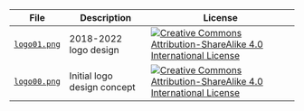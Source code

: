 | File | Description | License |
| --- | --- | --- |
| [`logo01.png`](./logo01.png) | 2018-2022 logo design | [![Creative Commons Attribution-ShareAlike 4.0 International License](https://i.creativecommons.org/l/by-sa/4.0/88x31.png)](http://creativecommons.org/licenses/by-sa/4.0/) |
| [`logo00.png`](./logo00.png) | Initial logo design concept | [![Creative Commons Attribution-ShareAlike 4.0 International License](https://i.creativecommons.org/l/by-sa/4.0/88x31.png)](http://creativecommons.org/licenses/by-sa/4.0/) |